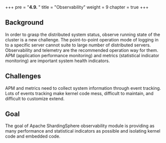 +++
pre = "<b>4.9. </b>"
title = "Observability"
weight = 9
chapter = true
+++

## Background

In order to grasp the distributed system status, observe running state of the cluster is a new challenge.
The point-to-point operation mode of logging in to a specific server cannot suite to large number of distributed servers.
Observability and telemetry are the recommended operation way for them.
APM (application performance monitoring) and metrics (statistical indicator monitoring) are important system health indicators.

## Challenges

APM and metrics need to collect system information through event tracking.
Lots of events tracking make kernel code mess, difficult to maintain, and difficult to customize extend.

## Goal

The goal of Apache ShardingSphere observability module is providing as many performance and statistical indicators as possible and isolating kernel code and embedded code.
